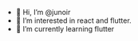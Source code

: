 - 👋 Hi, I’m @junoir
- 👀 I’m interested in react and flutter.
- 🌱 I’m currently learning flutter

<!---
junoir/junoir is a ✨ special ✨ repository because its `README.md` (this file) appears on your GitHub profile.
You can click the Preview link to take a look at your changes.
--->
